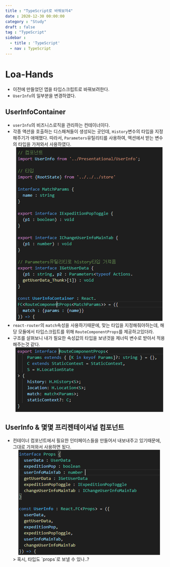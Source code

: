 ```yaml
---
title : "TypeScript로 바꿔보자4"
date : 2020-12-30 00:00:00
category : "Study"
draft : false
tag : "TypeScript"
sidebar : 
  - title : 'TypeScript'
  - nav : TypeScript
--- 
```

# Loa-Hands
* 이전에 만들었던 앱을 타입스크립트로 바꿔보려한다.
* `UserInfo`의 일부분을 변경하였다.

## UserInfoContainer
* `userInfo`의 비즈니스로직을 관리하는 컨테이너이다.
* 각종 액션을 호출하는 디스패쳐들이 생성되는 곳인데, `History`변수의 타입을 지정해주기가 애매했다. 따라서, `Parameters`유틸리티를 사용하여, 액션에서 받는 변수의 타입을 가져와서 사용하였다.
  <div style="text-align : center">
    <img src="/img/2020/12/31/1.PNG?raw=true" alt="1">
  </div>
* `react-router`의 `match`속성을 사용하기때문에, 맞는 타입을 지정해줘야하는데, 해당 모듈에서 타입스크립트를 위해 `RouteComponentProps`를 제공하고있더라.
* 구조를 살펴보니 내가 필요한 속성값의 타입을 보낸것을 제너릭 변수로 받아서 적용해주는것 같다.
  <div style="text-align : center">
    <img src="/img/2020/12/31/2.PNG?raw=true" alt="2">
  </div>

## UserInfo & 몇몇 프리젠테이셔널 컴포넌트
* 컨테이너 컴포넌트에서 필요한 인터페이스들을 만들어서 내보내주고 있기때문에, 그대로 가져와서 사용하면 됬다.
  <div style="text-align : center">
    <img src="/img/2020/12/31/3.PNG?raw=true" alt="3">
  </div>
  > 혹시, 타입도 `props`로 보낼 수 있나..?